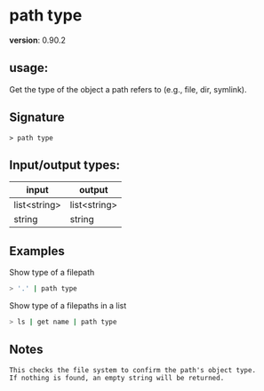 # path type

**version**: 0.90.2

## **usage**:

Get the type of the object a path refers to (e.g., file, dir, symlink).

## Signature

`> path type `

## Input/output types:

| input          | output         |
| -------------- | -------------- |
| list\<string\> | list\<string\> |
| string         | string         |

## Examples

Show type of a filepath

```bash
> '.' | path type
```

Show type of a filepaths in a list

```bash
> ls | get name | path type
```

## Notes

```text
This checks the file system to confirm the path's object type.
If nothing is found, an empty string will be returned.
```
